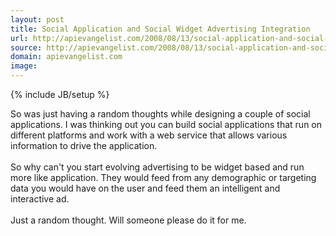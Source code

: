 ```yaml
---
layout: post
title: Social Application and Social Widget Advertising Integration
url: http://apievangelist.com/2008/08/13/social-application-and-social-widget-advertising-integration/
source: http://apievangelist.com/2008/08/13/social-application-and-social-widget-advertising-integration/
domain: apievangelist.com
image: 
---
```

{% include JB/setup %}<p>So was just having a random thoughts while designing a couple of social applications.  I was thinking out you can build social applications that run on different platforms and work with a web service that allows various information to drive the application.<br /><br />So why can't you start evolving advertising to be widget based and run more like application.   They would feed from any demographic or targeting data you would have on the user and feed them an intelligent and interactive ad.<br /><br />Just a random thought.  Will someone please do it for me.</p>
